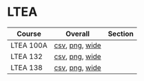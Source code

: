 # LTEA

| Course | Overall | Section |
| ------ | ------- | ------- |
| LTEA 100A | [csv](https://github.com/UCSD-Historical-Enrollment-Data/2025Winter/blob/main/overall/LTEA%20100A.csv), [png](https://raw.githubusercontent.com/UCSD-Historical-Enrollment-Data/2025Winter/main/plot_overall/LTEA%20100A.png), [wide](https://raw.githubusercontent.com/UCSD-Historical-Enrollment-Data/2025Winter/main/plot_overall_wide/LTEA%20100A.png) |  |
| LTEA 132 | [csv](https://github.com/UCSD-Historical-Enrollment-Data/2025Winter/blob/main/overall/LTEA%20132.csv), [png](https://raw.githubusercontent.com/UCSD-Historical-Enrollment-Data/2025Winter/main/plot_overall/LTEA%20132.png), [wide](https://raw.githubusercontent.com/UCSD-Historical-Enrollment-Data/2025Winter/main/plot_overall_wide/LTEA%20132.png) |  |
| LTEA 138 | [csv](https://github.com/UCSD-Historical-Enrollment-Data/2025Winter/blob/main/overall/LTEA%20138.csv), [png](https://raw.githubusercontent.com/UCSD-Historical-Enrollment-Data/2025Winter/main/plot_overall/LTEA%20138.png), [wide](https://raw.githubusercontent.com/UCSD-Historical-Enrollment-Data/2025Winter/main/plot_overall_wide/LTEA%20138.png) |  |
